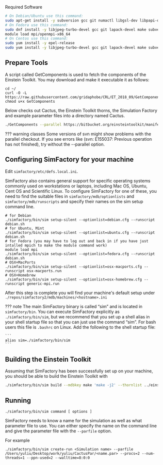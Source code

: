 Required Software

``` bash
# On Debian/Ubuntu use this command:
sudo apt-get install -y subversion gcc git numactl libgsl-dev libpapi-dev python libhwloc-dev make libopenmpi-dev libhdf5-openmpi-dev libfftw3-dev libssl-dev liblapack-dev g++ curl gfortran patch pkg-config libhdf5-dev libjpeg-turbo?-dev
# On Fedora use this command:
sudo dnf install -y libjpeg-turbo-devel gcc git lapack-devel make subversion gcc-c++ which papi-devel python hwloc-devel openmpi-devel hdf5-openmpi-devel openssl-devel libtool-ltdl-devel numactl-devel gcc-gfortran findutils hdf5-devel fftw-devel patch gsl-devel pkgconfig
module load mpi/openmpi-x86_64
# On Centos use this command:
sudo yum install -y epel-release
sudo yum install -y libjpeg-turbo-devel gcc git lapack-devel make subversion gcc-c++ which papi-devel hwloc-devel openmpi-devel hdf5-openmpi-devel openssl-devel libtool-ltdl-devel numactl-devel gcc-gfortran hdf5-devel fftw-devel patch gsl-devel
```

## Prepare Tools

A script called GetComponents is used to fetch the components of the Einstein Toolkit. You may download and make it executable it as follows:

```
cd ~/
curl -O -L https://raw.githubusercontent.com/gridaphobe/CRL/ET_2018_09/GetComponents
chmod u+x GetComponents
```

Below checks out Cactus, the Einstein Toolkit thorns, the Simulation Factory and example parameter files into a directory named Cactus.
    
``` bash
./GetComponents --parallel https://bitbucket.org/einsteintoolkit/manifest/raw/ET_2018_09/einsteintoolkit.th
```

??? warning classes
     Some versions of svn might show problems with the parallel checkout. If you see errors like (svn: E155037: Previous operation has not finished), try without the --parallel option.

## Configuring SimFactory for your machine

Edit `simfactory/etc/defs.local.ini`.

SimFactory also contains general support for specific operating systems commonly used on workstations or laptops, including Mac OS, Ubuntu, Cent OS and Scientific Linux. To configure SimFactory for one of these, you need to find the suitable files in `simfactory/mdb/optionlists` and `simfactory/mdb/runscripts` and specify their names on the sim setup command line.

```
# for Debian
./simfactory/bin/sim setup-silent --optionlist=debian.cfg --runscript debian.sh
# for Ubuntu, Mint
./simfactory/bin/sim setup-silent --optionlist=ubuntu.cfg --runscript debian.sh
# for Fedora (you may have to log out and back in if you have just intalled mpich to make the module command work)
module load mpi
./simfactory/bin/sim setup-silent --optionlist=fedora.cfg --runscript debian.sh
# OSX+MacPorts
./simfactory/bin/sim setup-silent --optionlist=osx-macports.cfg --runscript osx-macports.run
# OSX+Homebrew
./simfactory/bin/sim setup-silent --optionlist=osx-homebrew.cfg --runscript generic-mpi.run
```

After this step is complete you will find your machine's default setup under `./repos/simfactory2/mdb/machines/<hostname>.ini`

??? note
    The main SimFactory binary is called “sim” and is located in `simfactory/bin`. You can execute SimFactory explicitly as `./simfactory/bin/sim`, but we recommend that you set up a shell alias in your shell startup file so that you can just use the command “sim”. For bash users this file is `.bashrc` on Linux. Add the following to the shell startup file:

    ```
    alias sim=./simfactory/bin/sim
    ```

## Building the Einstein Toolkit

Assuming that SimFactory has been successfully set up on your machine, you should be able to build the Einstein Toolkit with

``` bash
./simfactory/bin/sim build --mdbkey make 'make -j2' --thornlist ../einsteintoolkit.th | cat
```

## Running

```
./simfactory/bin/sim command [ options ]
```

SimFactory needs to know a name for the simulation as well as what parameter file to use. You can either specify the name on the command line and give the parameter file with the `--parfile` option.

For example

```
./simfactory/bin/sim create-run <Simulation name> --parfile /Users/yuliu/Desktop/work/yuliu/CactusPar/<name.par> --procs=2 --num-threads=1 --ppn-used=2 --walltime=8:0:0
```


